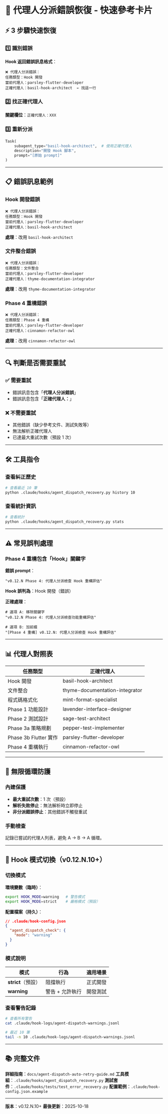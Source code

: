 # 🚀 代理人分派錯誤恢復 - 快速參考卡片

## ⚡ 3 步驟快速恢復

### 1️⃣ 識別錯誤

**Hook 返回錯誤訊息格式**：

```text
❌ 代理人分派錯誤：
任務類型：Hook 開發
當前代理人：parsley-flutter-developer
正確代理人：basil-hook-architect  ← 找這一行
```

### 2️⃣ 找正確代理人

**關鍵欄位**：`正確代理人：XXX`

### 3️⃣ 重新分派

```python
Task(
    subagent_type="basil-hook-architect",  # 使用正確代理人
    description="開發 Hook 腳本",
    prompt="[原始 prompt]"
)
```

---

## 📋 錯誤訊息範例

### Hook 開發錯誤

```text
❌ 代理人分派錯誤：
任務類型：Hook 開發
當前代理人：parsley-flutter-developer
正確代理人：basil-hook-architect
```

**處理**：改用 `basil-hook-architect`

### 文件整合錯誤

```text
❌ 代理人分派錯誤：
任務類型：文件整合
當前代理人：parsley-flutter-developer
正確代理人：thyme-documentation-integrator
```

**處理**：改用 `thyme-documentation-integrator`

### Phase 4 重構錯誤

```text
❌ 代理人分派錯誤：
任務類型：Phase 4 重構
當前代理人：parsley-flutter-developer
正確代理人：cinnamon-refactor-owl
```

**處理**：改用 `cinnamon-refactor-owl`

---

## 🔍 判斷是否需要重試

### ✅ 需要重試

- 錯誤訊息包含「**代理人分派錯誤**」
- 錯誤訊息包含「**正確代理人：**」

### ❌ 不需要重試

- 其他錯誤（缺少參考文件、測試失敗等）
- 無法解析正確代理人
- 已達最大重試次數（預設 1 次）

---

## 🛠 工具指令

### 查看糾正歷史

```bash
# 查看最近 10 筆
python .claude/hooks/agent_dispatch_recovery.py history 10
```

### 查看統計資訊

```bash
# 查看統計
python .claude/hooks/agent_dispatch_recovery.py stats
```

---

## ⚠️ 常見誤判處理

### Phase 4 重構包含「Hook」關鍵字

**錯誤 prompt**：
```text
"v0.12.N Phase 4: 代理人分派檢查 Hook 重構評估"
```

**Hook 誤判為**：Hook 開發（錯誤）

**正確處理**：
```text
# 選項 A: 移除關鍵字
"v0.12.N Phase 4: 代理人分派檢查功能重構評估"

# 選項 B: 加前綴
"[Phase 4 重構] v0.12.N: 代理人分派檢查 Hook 重構評估"
```

---

## 📊 代理人對照表

| 任務類型 | 正確代理人 |
|---------|-----------|
| Hook 開發 | basil-hook-architect |
| 文件整合 | thyme-documentation-integrator |
| 程式碼格式化 | mint-format-specialist |
| Phase 1 功能設計 | lavender-interface-designer |
| Phase 2 測試設計 | sage-test-architect |
| Phase 3a 策略規劃 | pepper-test-implementer |
| Phase 3b Flutter 實作 | parsley-flutter-developer |
| Phase 4 重構執行 | cinnamon-refactor-owl |

---

## 🚨 無限循環防護

### 內建保護

- **最大重試次數**：1 次（預設）
- **解析失敗停止**：無法解析時立即停止
- **非分派錯誤停止**：其他錯誤不觸發重試

### 手動檢查

記錄已嘗試的代理人列表，避免 A → B → A 循環。

---

## 🔧 Hook 模式切換（v0.12.N.10+）

### 切換模式

**環境變數（臨時）**：
```bash
export HOOK_MODE=warning   # 警告模式
export HOOK_MODE=strict    # 嚴格模式（預設）
```

**配置檔案（持久）**：
```json
// .claude/hook-config.json
{
  "agent_dispatch_check": {
    "mode": "warning"
  }
}
```

### 模式說明

| 模式 | 行為 | 適用場景 |
|------|------|---------|
| **strict**（預設） | 阻擋執行 | 正式開發 |
| **warning** | 警告 + 允許執行 | 開發測試 |

### 查看警告記錄

```bash
# 查看所有警告
cat .claude/hook-logs/agent-dispatch-warnings.jsonl

# 最近 10 筆
tail -n 10 .claude/hook-logs/agent-dispatch-warnings.jsonl
```

---

## 📚 完整文件

**詳細指南**：`docs/agent-dispatch-auto-retry-guide.md`
**工具模組**：`.claude/hooks/agent_dispatch_recovery.py`
**測試套件**：`.claude/hooks/tests/test_error_recovery.py`
**配置範例**：`.claude/hook-config.json.example`

---

**版本**：v0.12.N.10+
**最後更新**：2025-10-18
